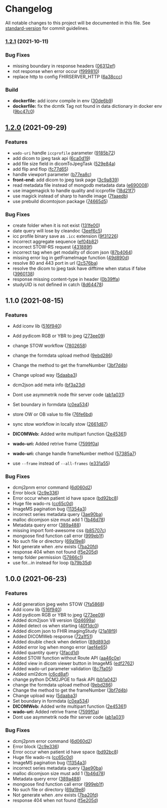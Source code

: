 # Changelog

All notable changes to this project will be documented in this file. See [standard-version](https://github.com/conventional-changelog/standard-version) for commit guidelines.

### [1.2.1](https://github.com/cylab-tw/raccoon/compare/v1.2.0...v1.2.1) (2021-10-11)

### Bug Fixes

* missing boundary in response headers ([06312ef](https://github.com/cylab-tw/raccoon/commit/06312efcf13d46f6f3cc72ecdd88428c299a4291))
* not response when error occur ([f999810](https://github.com/cylab-tw/raccoon/commit/f999810719a4019a2491a6ba6fcedde25113ab0b))
* replace http to config FHIRSERVER_HTTP ([6a38ccc](https://github.com/cylab-tw/raccoon/commit/6a38ccc5437f1b7f4a4b916c56bb55c41eb09833))


### Build

* **dockerfile:**  add iconv compile in env ([30de6b9](https://github.com/cylab-tw/raccoon/commit/30de6b9628e7e70caa9f6651fbe68a127e4d279f))
* **dockerfile:** fix the dcmtk Tag not found in data dictionary in docker env ([9bc47c0](https://github.com/cylab-tw/raccoon/commit/9bc47c0910050baefb8e5df4b1c156240203aff8))

## [1.2.0](https://github.com/cylab-tw/raccoon/compare/v1.1.0...v1.2.0) (2021-09-29)


### Features

* `wado-uri` handle `iccprofile` parameter ([9185b72](https://github.com/cylab-tw/raccoon/commit/9185b72be68082ce738c483346ecb764a6b044b1))
* add dicom to jpeg task api ([6ca0d19](https://github.com/cylab-tw/raccoon/commit/6ca0d193014b1df0f6d63cc485f18b8c048a8b25))
* add file size field in dicomToJpegTask ([529e84a](https://github.com/cylab-tw/raccoon/commit/529e84a1820cb4dcac49a0cd7fa61b4cc31e2b9f))
* add flip and flop ([fc77d65](https://github.com/cylab-tw/raccoon/commit/fc77d653e747a799a35a23ecf6c420a298dece10))
* handle viewport parameter ([b77ea8c](https://github.com/cylab-tw/raccoon/commit/b77ea8c2a27ac4aed94530af9eb1b385de2ec2f1))
* **front-end:** add dicom to jpeg task page ([3c9a839](https://github.com/cylab-tw/raccoon/commit/3c9a8392467f783ded5fb362b4f5fbeeb33dd643))
* read metadata file instead of mongodb metadata data ([e690008](https://github.com/cylab-tw/raccoon/commit/e69000824be53f6053b0becddf5aedb78704f397))
* use imagemagick to handle quality and iccprofile ([18d21f7](https://github.com/cylab-tw/raccoon/commit/18d21f7b480ad87f0c1da4fc43a567c2b69d67bc))
* use magick instead of sharp to handle image ([7faaedb](https://github.com/cylab-tw/raccoon/commit/7faaedba2dd739a9685ef830adf9a66ac9f02bfb))
* use prebuild dicomtojson package ([74665d5](https://github.com/cylab-tw/raccoon/commit/74665d53b7441aac4e0961fedfcdd721fab28f8d))


### Bug Fixes

* create folder when it is not exist ([131fe00](https://github.com/cylab-tw/raccoon/commit/131fe00ee28f0fc2dffaf3d2c11e9e332fe6b268))
* date query will lose by cleandoc ([3eef6c5](https://github.com/cylab-tw/raccoon/commit/3eef6c5f33ddb3d41978dd85c8d45464632dd747))
* icc profile binary save as `.icc` extension ([9f31226](https://github.com/cylab-tw/raccoon/commit/9f312264c4d564c5e663b359ef0b4f5ebb88a4d3))
* incorrect aggregate sequence ([ef04b82](https://github.com/cylab-tw/raccoon/commit/ef04b8243b45a3a446beefaefc85c779c0b31322))
* incorrect STOW-RS request ([431889f](https://github.com/cylab-tw/raccoon/commit/431889f8dd10d8a72566d47cae93a606fbdeb015))
* incorrect tag when get modality of dicom json ([87b4064](https://github.com/cylab-tw/raccoon/commit/87b40644a0b6eb178465361dec4e4d43f790f564))
* missing error log in getFrameImage function ([49d890d](https://github.com/cylab-tw/raccoon/commit/49d890dedcb433c1570acd5b72921005358b67a6))
* resolve 80 and 443 port in url ([2c576ba](https://github.com/cylab-tw/raccoon/commit/2c576ba3bbe5631361b3bb7a73cb1168bc48bec5))
* resolve the dicom to jpeg task have difftime when status if false ([3960138](https://github.com/cylab-tw/raccoon/commit/3960138db3177ea8990173fc391a596b2408c60e))
* response missing content-type in header ([0b39ffa](https://github.com/cylab-tw/raccoon/commit/0b39ffa416997a2fc11a2fb90fc57b3328151f4b))
* studyUID is not defined in catch ([8d64478](https://github.com/cylab-tw/raccoon/commit/8d64478951cac679ef79bd3eb5ed8eb707240386))

## 1.1.0 (2021-08-15)


### Features

* Add iconv lib ([516f940](https://github.com/cylab-tw/raccoon/commit/516f940793fda7cb495278cc9a95bf5a285d26ee))
* Add pydicom RGB or YBR to jpeg ([273ee09](https://github.com/cylab-tw/raccoon/commit/273ee0963123a0978c4cb373d48209284f29cd26))

* change STOW workflow ([7802658](https://github.com/cylab-tw/raccoon/commit/780265841f54546f422edfd74ae2e1df9fe650f4))
* change the formdata upload method ([9ebd286](https://github.com/cylab-tw/raccoon/commit/9ebd286e88013e75aeee45724210e16160491415))
* Change the method to get the frameNumber ([3bf7d4b](https://github.com/cylab-tw/raccoon/commit/3bf7d4bdd047e03f8e6c748a2594b56ae7c66f7b))
* Change upload way ([5daaba3](https://github.com/cylab-tw/raccoon/commit/5daaba37897c76bfa7f95569c309b456c4c8ab74))
* dcm2json add meta info ([bf3a23d](https://github.com/cylab-tw/raccoon/commit/bf3a23d293f28c09a8f2a9c2da8541e54df4c9dd))
* Dont use asymmetrik node fhir server code ([ab1a031](https://github.com/cylab-tw/raccoon/commit/ab1a031e6cdbb8308c74ae059426c345b17b3970))
* Set boundary in formdata ([c0ea534](https://github.com/cylab-tw/raccoon/commit/c0ea534dc0911eca92188b8ba7ffccc26ff8336c))
* store OW or OB value to file ([76fe6bd](https://github.com/cylab-tw/raccoon/commit/76fe6bdd6cc555120a539f4e2ff24f0ae6c2fff5))
* sync stow workflow in locally stow ([2661d87](https://github.com/cylab-tw/raccoon/commit/2661d8708e99e680d38ccfcc0cd500fa6cae5331))
* **DICOMWeb:** Added write multipart function ([2e45361](https://github.com/cylab-tw/raccoon/commit/2e4536161d03c537c1a742bd6b6d912a59af0216))
* **wado-uri:** Added retrive frame ([7599f0a](https://github.com/cylab-tw/raccoon/commit/7599f0afa29282219cb74667551dd0faa41117bc))
* **wado-uri:** change handle frameNumber method ([57385a7](https://github.com/cylab-tw/raccoon/commit/57385a796fb1db661ef2288218dc46c20996487a))
* use `--frame` instead of `--all-frames` ([e331a55](https://github.com/cylab-tw/raccoon/commit/e331a55a520277669c735f3e7f39b05105b2ef99))


### Bug Fixes

* dcmj2pnm error command ([6d060d2](https://github.com/cylab-tw/raccoon/commit/6d060d22cd389e64b8b8c8e1c7cd84bf886bcbd1))
* Error block ([2c9e336](https://github.com/cylab-tw/raccoon/commit/2c9e336c9b575aa9047d3fc2f1366e20be550935))
* Error occur when patient id have space ([bd92bc8](https://github.com/cylab-tw/raccoon/commit/bd92bc813ed6db10656a31b3ac944ad05e76434e))
* Huge file wado-rs ([cc65c0d](https://github.com/cylab-tw/raccoon/commit/cc65c0d4e1ef48fbeb4e2d5b5c353865b31eb823))
* ImageMS pagination bug ([11354a3](https://github.com/cylab-tw/raccoon/commit/11354a3f59dd4e118496660eaac05d74f1cca3ba))
* incorrect series metadata query ([3ae90ba](https://github.com/cylab-tw/raccoon/commit/3ae90bac2a231af879652da6b04214f358b79215))
* malloc dicomjson size must add 1 ([1b46d78](https://github.com/cylab-tw/raccoon/commit/1b46d7865d371671a622031baf194abf78642216))
* Metadata query error ([389a488](https://github.com/cylab-tw/raccoon/commit/389a488c0cd73917bda54546a3e9e60e6f1d659a))
* missing import font-awesome css ([b85707c](https://github.com/cylab-tw/raccoon/commit/b85707c8fe09bd0d1a3b3e0be1b264aff03fe12b))
* mongoose find function call error ([999eb1f](https://github.com/cylab-tw/raccoon/commit/999eb1ffaa8ff818ece06a91d1e28b17184ed558))
* No such file or directory ([69a19e8](https://github.com/cylab-tw/raccoon/commit/69a19e85c6390e08781644cbc1424dc914af76a7))
* Not generate when .env exists ([7ba20fd](https://github.com/cylab-tw/raccoon/commit/7ba20fd538e5cb64f206123d5cdbcdc1a0163fd5))
* response 404 when not found ([f5e205d](https://github.com/cylab-tw/raccoon/commit/f5e205d57acb0cf3d641f904d530388a735e6e7c))
* temp folder permission ([57866c1](https://github.com/cylab-tw/raccoon/commit/57866c1d9c91226fa3cb852eb71d0d13818da257))
* use for...in instead for loop ([b79b35d](https://github.com/cylab-tw/raccoon/commit/b79b35dfadfa66555de02e13e45944cfd63438a9))

## 1.0.0 (2021-06-23)


### Features

* Add generation jpeg wehn STOW ([7fa5868](https://github.com/cylab-tw/raccoon/commit/7fa5868c3e4f35cf379767c3a664aefb5f944510))
* Add iconv lib ([516f940](https://github.com/cylab-tw/raccoon/commit/516f940793fda7cb495278cc9a95bf5a285d26ee))
* Add pydicom RGB or YBR to jpeg ([273ee09](https://github.com/cylab-tw/raccoon/commit/273ee0963123a0978c4cb373d48209284f29cd26))
* Added dcm2json V8 version ([0d4699a](https://github.com/cylab-tw/raccoon/commit/0d4699a07aa882d1ae5d5d7ed1178e5e8aa9a259))
* Added detect os when starting ([40f1dc0](https://github.com/cylab-tw/raccoon/commit/40f1dc0f2b911fb26ab02a3d4ea32f400c967c9a))
* Added dicom json to FHIR imagingStudy ([21a18f9](https://github.com/cylab-tw/raccoon/commit/21a18f9f549d5bace8a64165ab35b69a02808a3b))
* Added DICOMWeb response ([72a1f51](https://github.com/cylab-tw/raccoon/commit/72a1f515738883caf2388a28dc657ff1d6dd1df7))
* Added double check when deletion ([89d893d](https://github.com/cylab-tw/raccoon/commit/89d893d35c5d1974d2530955ae3c3a2d6df3b8cc))
* Added error log when mongo error ([aef4e65](https://github.com/cylab-tw/raccoon/commit/aef4e65b6827d6ab2e2c6443a513dcb39aa88e9b))
* Added quantity query ([3facd1d](https://github.com/cylab-tw/raccoon/commit/3facd1dc92f81a35a6003ee1eafd5b15555ce801))
* Added STOW function without Route API ([aa46c0e](https://github.com/cylab-tw/raccoon/commit/aa46c0e9d528689b0174f1b300106068f00b5457))
* Added view in dicom viewer button in ImageMS ([edf2762](https://github.com/cylab-tw/raccoon/commit/edf2762e7ed9030b3501d7cc994affa1c726649d))
* Added wado-url parameter validation ([8c7fa05](https://github.com/cylab-tw/raccoon/commit/8c7fa0587904db01bfa4ed61b7dd4f55f32fc9d5))
* Added xml2dcm ([c6cd8af](https://github.com/cylab-tw/raccoon/commit/c6cd8af195a9f05fde087dae308a2fd999628a6f))
* change python DCM2JPGE to flask API ([bb1a042](https://github.com/cylab-tw/raccoon/commit/bb1a042669b6101d4b05ca50418a56b1e763a920))
* change the formdata upload method ([9ebd286](https://github.com/cylab-tw/raccoon/commit/9ebd286e88013e75aeee45724210e16160491415))
* Change the method to get the frameNumber ([3bf7d4b](https://github.com/cylab-tw/raccoon/commit/3bf7d4bdd047e03f8e6c748a2594b56ae7c66f7b))
* Change upload way ([5daaba3](https://github.com/cylab-tw/raccoon/commit/5daaba37897c76bfa7f95569c309b456c4c8ab74))
* Set boundary in formdata ([c0ea534](https://github.com/cylab-tw/raccoon/commit/c0ea534dc0911eca92188b8ba7ffccc26ff8336c))
* **DICOMWeb:** Added write multipart function ([2e45361](https://github.com/cylab-tw/raccoon/commit/2e4536161d03c537c1a742bd6b6d912a59af0216))
* **wado-uri:** Added retrive frame ([7599f0a](https://github.com/cylab-tw/raccoon/commit/7599f0afa29282219cb74667551dd0faa41117bc))
* Dont use asymmetrik node fhir server code ([ab1a031](https://github.com/cylab-tw/raccoon/commit/ab1a031e6cdbb8308c74ae059426c345b17b3970))


### Bug Fixes

* dcmj2pnm error command ([6d060d2](https://github.com/cylab-tw/raccoon/commit/6d060d22cd389e64b8b8c8e1c7cd84bf886bcbd1))
* Error block ([2c9e336](https://github.com/cylab-tw/raccoon/commit/2c9e336c9b575aa9047d3fc2f1366e20be550935))
* Error occur when patient id have space ([bd92bc8](https://github.com/cylab-tw/raccoon/commit/bd92bc813ed6db10656a31b3ac944ad05e76434e))
* Huge file wado-rs ([cc65c0d](https://github.com/cylab-tw/raccoon/commit/cc65c0d4e1ef48fbeb4e2d5b5c353865b31eb823))
* ImageMS pagination bug ([11354a3](https://github.com/cylab-tw/raccoon/commit/11354a3f59dd4e118496660eaac05d74f1cca3ba))
* incorrect series metadata query ([3ae90ba](https://github.com/cylab-tw/raccoon/commit/3ae90bac2a231af879652da6b04214f358b79215))
* malloc dicomjson size must add 1 ([1b46d78](https://github.com/cylab-tw/raccoon/commit/1b46d7865d371671a622031baf194abf78642216))
* Metadata query error ([389a488](https://github.com/cylab-tw/raccoon/commit/389a488c0cd73917bda54546a3e9e60e6f1d659a))
* mongoose find function call error ([999eb1f](https://github.com/cylab-tw/raccoon/commit/999eb1ffaa8ff818ece06a91d1e28b17184ed558))
* No such file or directory ([69a19e8](https://github.com/cylab-tw/raccoon/commit/69a19e85c6390e08781644cbc1424dc914af76a7))
* Not generate when .env exists ([7ba20fd](https://github.com/cylab-tw/raccoon/commit/7ba20fd538e5cb64f206123d5cdbcdc1a0163fd5))
* response 404 when not found ([f5e205d](https://github.com/cylab-tw/raccoon/commit/f5e205d57acb0cf3d641f904d530388a735e6e7c))
